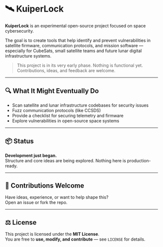 # 🛰️ KuiperLock

**KuiperLock** is an experimental open-source project focused on space cybersecurity.

The goal is to create tools that help identify and prevent vulnerabilities in satellite firmware, communication protocols, and mission software — especially for CubeSats, small satellite teams and future lunar digital infrastructure systems.

> This project is in its very early phase. Nothing is functional yet. Contributions, ideas, and feedback are welcome.

---

## 🔍 What It Might Eventually Do

- Scan satellite and lunar infrastructure codebases for security issues
- Fuzz communication protocols (like CCSDS)
- Provide a checklist for securing telemetry and firmware
- Explore vulnerabilities in open-source space systems

---

## 📦 Status

**Development just began.**  
Structure and core ideas are being explored. Nothing here is production-ready.

---

## 🤝 Contributions Welcome

Have ideas, experience, or want to help shape this?  
Open an issue or fork the repo.

---

## ⚖️ License

This project is licensed under the **MIT License**.  
You are free to **use, modify, and contribute** — see `LICENSE` for details.
